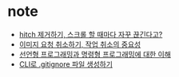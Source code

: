 # note

- [hitch 제거하기, 스크롤 할 때마다 자꾸 끊긴다고?](https://github.com/taekki-labs/note/wiki/Commit-Hitch-%EC%A0%9C%EA%B1%B0%ED%95%98%EA%B8%B0)
- [이미지 요청 취소하기, 작업 취소의 중요성](https://github.com/taekki-labs/note/wiki/Cancelling-Image-Requests)
- [선언형 프로그래밍과 명령형 프로그래밍에 대한 이해](https://github.com/taekki-labs/note/wiki/%EC%84%A0%EC%96%B8%ED%98%95-%ED%94%84%EB%A1%9C%EA%B7%B8%EB%9E%98%EB%B0%8D%EA%B3%BC-%EB%AA%85%EB%A0%B9%ED%98%95-%ED%94%84%EB%A1%9C%EA%B7%B8%EB%9E%98%EB%B0%8D%EC%97%90-%EB%8C%80%ED%95%9C-%EC%9D%B4%ED%95%B4(feat.-%ED%95%A8%EC%88%98%ED%98%95-%ED%94%84%EB%A1%9C%EA%B7%B8%EB%9E%98%EB%B0%8D))
- [CLI로 .gitignore 파일 생성하기](https://github.com/taekki-labs/note/wiki/CLI%EB%A1%9C-.gitignore-%ED%8C%8C%EC%9D%BC-%EC%83%9D%EC%84%B1%ED%95%98%EA%B8%B0)
